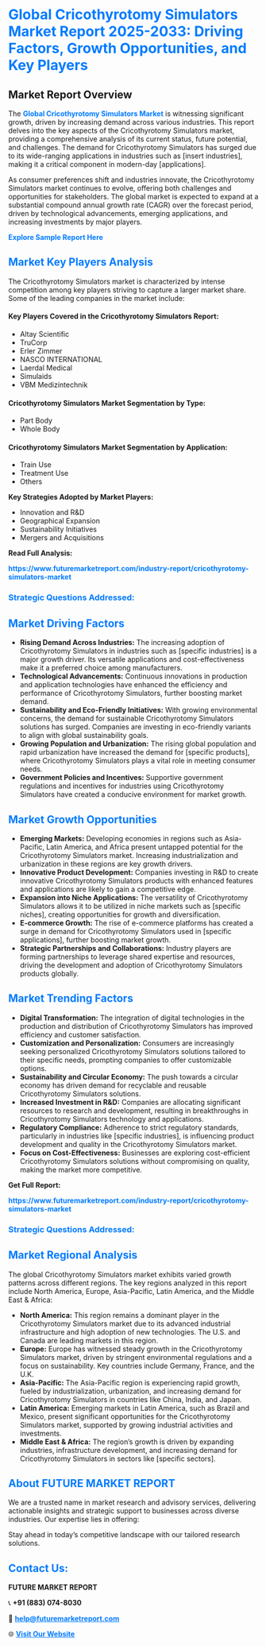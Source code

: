<h1 style="color: #007BFF;">Global Cricothyrotomy Simulators Market Report 2025-2033: Driving Factors, Growth Opportunities, and Key Players</h1>

<section id="overview">
<h2>Market Report Overview</h2>
<p>The <a href="https://www.futuremarketreport.com/industry-report/cricothyrotomy-simulators-market" style="color: #007BFF; text-decoration: none;"><strong>Global Cricothyrotomy Simulators Market</strong></a> is witnessing significant growth, driven by increasing demand across various industries. This report delves into the key aspects of the Cricothyrotomy Simulators market, providing a comprehensive analysis of its current status, future potential, and challenges. The demand for Cricothyrotomy Simulators has surged due to its wide-ranging applications in industries such as [insert industries], making it a critical component in modern-day [applications].</p>
<p>As consumer preferences shift and industries innovate, the Cricothyrotomy Simulators market continues to evolve, offering both challenges and opportunities for stakeholders. The global market is expected to expand at a substantial compound annual growth rate (CAGR) over the forecast period, driven by technological advancements, emerging applications, and increasing investments by major players.</p>
</section>

<section id="overview">
<p><a href="https://www.futuremarketreport.com/request-sample/reportId=77690" style="color: #007BFF; text-decoration: none;"><strong>Explore Sample Report Here</strong></a></p>
</section>

<section id="key-players">
<h2 style="color: #007BFF;">Market Key Players Analysis</h2>
<p>The Cricothyrotomy Simulators market is characterized by intense competition among key players striving to capture a larger market share. Some of the leading companies in the market include:</p>
<h4>Key Players Covered in the Cricothyrotomy Simulators Report:</h4>
<ul><li>Altay Scientific</li><li>TruCorp</li><li>Erler Zimmer</li><li>NASCO INTERNATIONAL</li><li>Laerdal Medical</li><li>Simulaids</li><li>VBM Medizintechnik</li></ul>
<h4>Cricothyrotomy Simulators Market Segmentation by Type:</h4>
<ul><li>Part Body</li><li>Whole Body</li></ul>

<h4>Cricothyrotomy Simulators Market Segmentation by Application:</h4>
<ul><li>Train Use</li><li>Treatment Use</li><li>Others</li></ul>
<p><strong>Key Strategies Adopted by Market Players:</strong></p>
<ul>
<li>Innovation and R&D</li>
<li>Geographical Expansion</li>
<li>Sustainability Initiatives</li>
<li>Mergers and Acquisitions</li>
</ul>
</section>

<section>
<p><strong>Read Full Analysis: </strong></p><a href="https://www.futuremarketreport.com/industry-report/cricothyrotomy-simulators-market" style="color: #007BFF; text-decoration: none;"><strong>https://www.futuremarketreport.com/industry-report/cricothyrotomy-simulators-market</strong></a>
<h3 style="color: #007BFF;">Strategic Questions Addressed:</h3>
</section>

<section id="driving-factors">
<h2 style="color: #007BFF;">Market Driving Factors</h2>
<ul>
<li><strong>Rising Demand Across Industries:</strong> The increasing adoption of Cricothyrotomy Simulators in industries such as [specific industries] is a major growth driver. Its versatile applications and cost-effectiveness make it a preferred choice among manufacturers.</li>
<li><strong>Technological Advancements:</strong> Continuous innovations in production and application technologies have enhanced the efficiency and performance of Cricothyrotomy Simulators, further boosting market demand.</li>
<li><strong>Sustainability and Eco-Friendly Initiatives:</strong> With growing environmental concerns, the demand for sustainable Cricothyrotomy Simulators solutions has surged. Companies are investing in eco-friendly variants to align with global sustainability goals.</li>
<li><strong>Growing Population and Urbanization:</strong> The rising global population and rapid urbanization have increased the demand for [specific products], where Cricothyrotomy Simulators plays a vital role in meeting consumer needs.</li>
<li><strong>Government Policies and Incentives:</strong> Supportive government regulations and incentives for industries using Cricothyrotomy Simulators have created a conducive environment for market growth.</li>
</ul>
</section>

<section id="growth-opportunities">
<h2 style="color: #007BFF;">Market Growth Opportunities</h2>
<ul>
<li><strong>Emerging Markets:</strong> Developing economies in regions such as Asia-Pacific, Latin America, and Africa present untapped potential for the Cricothyrotomy Simulators market. Increasing industrialization and urbanization in these regions are key growth drivers.</li>
<li><strong>Innovative Product Development:</strong> Companies investing in R&D to create innovative Cricothyrotomy Simulators products with enhanced features and applications are likely to gain a competitive edge.</li>
<li><strong>Expansion into Niche Applications:</strong> The versatility of Cricothyrotomy Simulators allows it to be utilized in niche markets such as [specific niches], creating opportunities for growth and diversification.</li>
<li><strong>E-commerce Growth:</strong> The rise of e-commerce platforms has created a surge in demand for Cricothyrotomy Simulators used in [specific applications], further boosting market growth.</li>
<li><strong>Strategic Partnerships and Collaborations:</strong> Industry players are forming partnerships to leverage shared expertise and resources, driving the development and adoption of Cricothyrotomy Simulators products globally.</li>
</ul>
</section>

<section id="trending-factors">
<h2 style="color: #007BFF;">Market Trending Factors</h2>
<ul>
<li><strong>Digital Transformation:</strong> The integration of digital technologies in the production and distribution of Cricothyrotomy Simulators has improved efficiency and customer satisfaction.</li>
<li><strong>Customization and Personalization:</strong> Consumers are increasingly seeking personalized Cricothyrotomy Simulators solutions tailored to their specific needs, prompting companies to offer customizable options.</li>
<li><strong>Sustainability and Circular Economy:</strong> The push towards a circular economy has driven demand for recyclable and reusable Cricothyrotomy Simulators solutions.</li>
<li><strong>Increased Investment in R&D:</strong> Companies are allocating significant resources to research and development, resulting in breakthroughs in Cricothyrotomy Simulators technology and applications.</li>
<li><strong>Regulatory Compliance:</strong> Adherence to strict regulatory standards, particularly in industries like [specific industries], is influencing product development and quality in the Cricothyrotomy Simulators market.</li>
<li><strong>Focus on Cost-Effectiveness:</strong> Businesses are exploring cost-efficient Cricothyrotomy Simulators solutions without compromising on quality, making the market more competitive.</li>
</ul>
</section>

<section>
<p><strong>Get Full Report: </strong></p><a href="https://www.futuremarketreport.com/industry-report/cricothyrotomy-simulators-market" style="color: #007BFF; text-decoration: none;"><strong>https://www.futuremarketreport.com/industry-report/cricothyrotomy-simulators-market</strong></a>
<h3 style="color: #007BFF;">Strategic Questions Addressed:</h3>
</section>


<section id="regional-analysis">
<h2 style="color: #007BFF;">Market Regional Analysis</h2>
<p>The global Cricothyrotomy Simulators market exhibits varied growth patterns across different regions. The key regions analyzed in this report include North America, Europe, Asia-Pacific, Latin America, and the Middle East & Africa:</p>
<ul>
<li><strong>North America:</strong> This region remains a dominant player in the Cricothyrotomy Simulators market due to its advanced industrial infrastructure and high adoption of new technologies. The U.S. and Canada are leading markets in this region.</li>
<li><strong>Europe:</strong> Europe has witnessed steady growth in the Cricothyrotomy Simulators market, driven by stringent environmental regulations and a focus on sustainability. Key countries include Germany, France, and the U.K.</li>
<li><strong>Asia-Pacific:</strong> The Asia-Pacific region is experiencing rapid growth, fueled by industrialization, urbanization, and increasing demand for Cricothyrotomy Simulators in countries like China, India, and Japan.</li>
<li><strong>Latin America:</strong> Emerging markets in Latin America, such as Brazil and Mexico, present significant opportunities for the Cricothyrotomy Simulators market, supported by growing industrial activities and investments.</li>
<li><strong>Middle East & Africa:</strong> The region’s growth is driven by expanding industries, infrastructure development, and increasing demand for Cricothyrotomy Simulators in sectors like [specific sectors].</li>
</ul>
</section>

<footer>
<h2 style="color: #007BFF;">About FUTURE MARKET REPORT</h2>
<p>We are a trusted name in market research and advisory services, delivering actionable insights and strategic support to businesses across diverse industries. Our expertise lies in offering:</p>

<p>Stay ahead in today’s competitive landscape with our tailored research solutions.</p>

<h2 style="color: #007BFF;">Contact Us:</h2>
<p><strong>FUTURE MARKET REPORT</strong></p>
<p>📞 <strong>+91 (883) 074-8030</strong></p>
<p>📧 <strong><a href="mailto:help@futuremarketreport.com" style="color: #007BFF;">help@futuremarketreport.com</a></strong></p>
<p>🌐 <strong><a href="https://www.futuremarketreport.com/" style="color: #007BFF;">Visit Our Website</a></strong></p>
</footer>